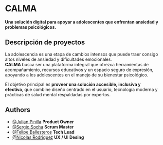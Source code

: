 # CALMA

**Una solución digital para apoyar a adolescentes que enfrentan ansiedad y problemas psicológicos.**


## Descripción de proyectos

La adolescencia es una etapa de cambios intensos que puede traer consigo altos niveles de ansiedad y dificultades emocionales.  
**CALMA** busca ser una plataforma integral que ofrezca herramientas de acompañamiento, recursos educativos y un espacio seguro de expresión, apoyando a los adolescentes en el manejo de su bienestar psicológico.

El objetivo principal es **proveer una solución accesible, inclusiva y efectiva**,
que combine diseño centrado en el usuario, tecnología moderna y prácticas de salud mental respaldadas por expertos.




## Authors


- [@Julian Pinilla](https://www.github.com/julianpiav) **Product Owner**
- [@Sergio Socha](https://www.github.com/sergiosocha) **Scrum Master**
- [@Felipe Ballesteros](https://www.github.com/pipe1408) **Tech Lead**
- [@Nicolas Rodriguez](https://www.github.com/nicorodri18) **UX / UI Desing**



